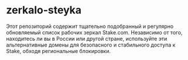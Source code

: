 # zerkalo-steyka
Этот репозиторий содержит тщательно подобранный и регулярно обновляемый список рабочих зеркал Stake.com. Независимо от того, находитесь ли вы в России или другой стране, используйте эти альтернативные домены для безопасного и стабильного доступа к Stake, обходя региональные блокировки.
